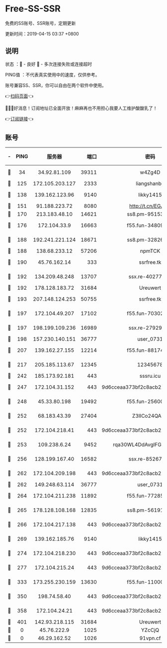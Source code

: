 # Free-SS-SSR

免费的SS账号、SSR账号，定期更新

更新时间：2019-04-15 03:37 +0800

## 说明

状态     ：🙂 - 良好 🙁 - 多次连接失败或连接超时

PING值   ：不代表真实使用中的速度，仅供参考。

账号兼容SS、SSR，你可以自由在两个软件中使用。

👉[扫码页面](https://liesauer.github.io/Free-SS-SSR/)👈

🎉🎉🎉好消息！订阅地址已全面开放！麻麻再也不用担心我要人工维护酸酸乳了！

👉[订阅链接](https://www.liesauer.net/yogurt/subscribe?ACCESS_TOKEN=DAYxR3mMaZAsaqUb)👈

## 账号

|-|PING|服务器|端口|密码|加密方式|区域|
|:----:|:----:|:-----:|-----:|:----:|:----:|:----:|
|🙂|34|34.92.81.109|39311|w4Zg4D|chacha20-ietf|US|
|🙂|125|172.105.203.127|2333|liangshanbo|chacha20|JP|
|🙂|138|139.162.123.96|9140|likky1415|aes-256-cfb|JP|
|🙂|151|91.188.223.72|8080|http://t.cn/EGJIyrl|rc4-md5|RU|
|🙂|170|213.183.48.10|14621|ss8.pm-95153983|rc4-md5|RU|
|🙂|176|172.104.33.9|16663|f55.fun-34809669|aes-256-cfb|SG|
|🙂|188|192.241.221.124|18671|ss8.pm-32826207|aes-256-cfb|US|
|🙂|188|138.68.233.12|57206|npmTCK|rc4-md5|US|
|🙂|190|45.76.162.14|333|ssrfree.tk|aes-256-cfb|SG|
|🙂|192|134.209.48.248|13707|ssx.re-40277635|aes-256-cfb|US|
|🙂|192|178.128.183.72|31684|Ureuwert|chacha20|US|
|🙂|193|207.148.124.253|50755|ssrfree.tk|aes-256-cfb|SG|
|🙂|197|172.104.49.207|17102|f55.fun-70302993|aes-256-cfb|SG|
|🙂|197|198.199.109.236|16989|ssx.re-27929573|aes-256-cfb|US|
|🙂|198|157.230.140.151|36777|user_0731|chacha20|US|
|🙂|207|139.162.27.155|12214|f55.fun-88174583|aes-256-cfb|SG|
|🙂|217|205.185.113.67|12345|12345678|aes-256-cfb|US|
|🙂|242|185.173.92.181|443|sssru.icu|rc4-md5|RU|
|🙂|247|172.104.31.152|443|9d6cceaa373bf2c8acb22e60b6a58be6|aes-256-cfb|US|
|🙂|248|45.33.80.198|19492|f55.fun-25600628|aes-256-cfb|US|
|🙂|252|68.183.43.39|27404|Z3IICo24QAHu|aes-256-cfb|GB|
|🙂|252|172.104.218.41|443|9d6cceaa373bf2c8acb22e60b6a58be6|aes-256-cfb|US|
|🙂|253|109.238.6.24|9452|rqa30WL4DdAvgIFG6Fs3znzTa|aes-256-cfb|FR|
|🙂|256|128.199.167.40|16582|ssx.re-85267368|aes-256-cfb|SG|
|🙂|262|172.104.209.198|443|9d6cceaa373bf2c8acb22e60b6a58be6|aes-256-cfb|US|
|🙂|262|149.248.63.114|36777|user_0731|chacha20|CA|
|🙂|264|172.104.211.238|11892|f55.fun-77285988|aes-256-cfb|US|
|🙂|265|178.128.108.168|12835|ss8.pm-56191886|aes-256-cfb|SG|
|🙂|266|172.104.217.138|443|9d6cceaa373bf2c8acb22e60b6a58be6|aes-256-cfb|US|
|🙂|269|139.162.185.76|9140|likky1415|aes-256-cfb|DE|
|🙂|274|172.104.218.230|443|9d6cceaa373bf2c8acb22e60b6a58be6|aes-256-cfb|US|
|🙂|277|172.104.215.24|443|9d6cceaa373bf2c8acb22e60b6a58be6|aes-256-cfb|US|
|🙂|333|173.255.230.159|13630|f55.fun-11000786|aes-256-cfb|US|
|🙂|350|198.74.58.40|443|9d6cceaa373bf2c8acb22e60b6a58be6|aes-256-cfb|US|
|🙂|358|172.104.24.21|443|9d6cceaa373bf2c8acb22e60b6a58be6|aes-256-cfb|US|
|🙂|401|142.93.218.115|31684|Ureuwert|chacha20|IN|
|🙁|0|45.76.222.9|1025|YZcCjQ|rc4-md5|JP|
|🙁|0|46.29.162.52|1026|91vpn.cf|rc4-md5|RU|
